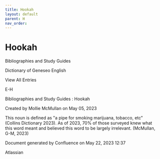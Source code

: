```yaml
---
title: Hookah
layout: default
parent: H
nav_order:
---
```


# Hookah

Bibliographies and Study Guides

Dictionary of Geneseo English

View All Entries

E-H

Bibliographies and Study Guides : Hookah

Created by  Mollie McMullan on May 05, 2023

This noun is defined as &quot;a pipe for smoking marijuana, tobacco, etc&quot; (Collins Dictionary 2023). As of 2023, 70% of those surveyed knew what this word meant and believed this word to be largely irrelevant. (McMullan, G-M, 2023)

Document generated by Confluence on May 22, 2023 12:37

Atlassian

